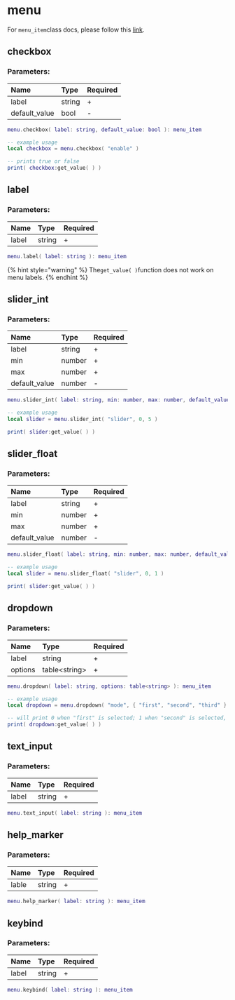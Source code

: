 # menu

For `menu_item`class docs, please follow this [link](../classes/menu_item.md).

## checkbox

### Parameters:

| Name | Type | Required |
| :--- | :--- | :--- |
| label | string | + |
| default\_value | bool | - |

```lua
menu.checkbox( label: string, default_value: bool ): menu_item
```

```lua
-- example usage
local checkbox = menu.checkbox( "enable" )

-- prints true or false
print( checkbox:get_value( ) )
```

## label

### Parameters:

| Name | Type | Required |
| :--- | :--- | :--- |
| label | string | + |

```lua
menu.label( label: string ): menu_item
```

{% hint style="warning" %}
The`get_value( )`function does not work on menu labels.
{% endhint %}

## slider\_int

### Parameters:

| Name | Type | Required |
| :--- | :--- | :--- |
| label | string | + |
| min | number | + |
| max | number | + |
| default\_value | number | - |

```lua
menu.slider_int( label: string, min: number, max: number, default_value: number ): menu_item
```

```lua
-- example usage
local slider = menu.slider_int( "slider", 0, 5 )

print( slider:get_value( ) )
```

## slider\_float

### Parameters:

| Name | Type | Required |
| :--- | :--- | :--- |
| label | string | + |
| min | number | + |
| max | number | + |
| default\_value | number | - |

```lua
menu.slider_float( label: string, min: number, max: number, default_value: number ): menu_item
```

```lua
-- example usage
local slider = menu.slider_float( "slider", 0, 1 )

print( slider:get_value( ) )
```

## dropdown

### Parameters:

| Name | Type | Required |
| :--- | :--- | :--- |
| label | string | + |
| options | table&lt;string&gt; | + |

```lua
menu.dropdown( label: string, options: table<string> ): menu_item
```

```lua
-- example usage
local dropdown = menu.dropdown( "mode", { "first", "second", "third" } )

-- will print 0 when "first" is selected; 1 when "second" is selected, ...
print( dropdown:get_value( ) )
```

## text\_input

### Parameters:

| Name | Type | Required |
| :--- | :--- | :--- |
| label | string | + |

```lua
menu.text_input( label: string ): menu_item
```

## help\_marker

### Parameters:

| Name | Type | Required |
| :--- | :--- | :--- |
| lable | string | + |

```lua
menu.help_marker( label: string ): menu_item
```

## keybind

### Parameters:

| Name | Type | Required |
| :--- | :--- | :--- |
| label | string | + |

```lua
menu.keybind( label: string ): menu_item
```

